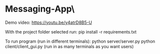 # Messaging-App\

Demo video: https://youtu.be/y4atrD8B5-U

With the project folder selected run:
pip install -r requirements.txt

To run program (run in different terminals):
python server/server.py
python client/client_gui.py (run in as many terminals as you want users)
